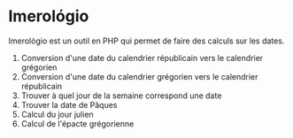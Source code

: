 # Imerológio

Imerológio est un outil en PHP qui permet de faire des calculs sur les dates.

1. Conversion d'une date du calendrier républicain vers le calendrier grégorien
2. Conversion d'une date du calendrier grégorien vers le calendrier républicain
3. Trouver à quel jour de la semaine correspond une date
4. Trouver la date de Pâques 
5. Calcul du jour julien
6. Calcul de l'épacte grégorienne